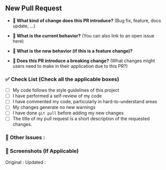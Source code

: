 ## New Pull Request

- **:pencil: What kind of change does this PR introduce?** (Bug fix, feature, docs update, ...)

- **:pencil: What is the current behavior?** (You can also link to an open issue here)

- **:pencil: What is the new behavior (if this is a feature change)?**

- **:pencil: Does this PR introduce a breaking change?** (What changes might users need to make in their application due to this PR?)

### :white_check_mark: Check List (Check all the applicable boxes)

<!-- Follow the below conventions to check the box -->

<!-- Mark all the applicable boxes. To mark the box as done follow the following conventions -->

- [ ] My code follows the style guidelines of this project
- [ ] I have performed a self-review of my code
- [ ] I have commented my code, particularly in hard-to-understand areas
- [ ] My changes generate no new warnings
- [ ] I have done `git pull` before adding my new changes
- [ ] The title of my pull request is a short description of the requested changes.

### :pencil: Other Issues :

### :scroll: Screenshots (If Applicable)

<!--Please include screenshots of which issue is fixed here. (If applicable)-->

Original :
Updated :
